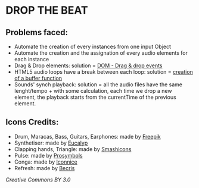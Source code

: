 # DROP THE BEAT

## Problems faced:

- Automate the creation of every instances from one input Object
- Automate the creation and the assignation of every audio elements for each instance
- Drag & Drop elements: solution = [DOM - Drag & drop events](https://developer.mozilla.org/en-US/docs/Web/API/Document#Drag_drop_events)
- HTML5 audio loops have a break between each loop: solution = [creation of a buffer function](https://stackoverflow.com/a/36720740)
- Sounds' synch playback: solution = all the audio files have the same lenght/tempo + with some calculation, each time we drop a new element, the playback starts from the currentTime of the previous element.

## Icons Credits:

- Drum, Maracas, Bass, Guitars, Earphones: made by [Freepik](https://www.freepik.com/)
- Synthetiser: made by [Eucalyp](https://www.flaticon.com/authors/eucalyp)
- Clapping hands, Triangle: made by [Smashicons](https://www.flaticon.com/authors/smashicons)
- Pulse: made by [Prosymbols](https://www.flaticon.com/authors/prosymbols)
- Conga: made by [Iconnice](https://www.flaticon.com/authors/iconnice)
- Refresh: made by [Becris](https://www.flaticon.com/authors/becris)

_Creative Commons BY 3.0_
